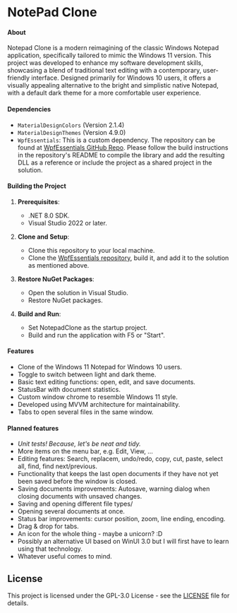 # NotePad Clone

#### About
Notepad Clone is a modern reimagining of the classic Windows Notepad application, specifically tailored to mimic the Windows 11 version. This project was developed to enhance my software development skills, showcasing a blend of traditional text editing with a contemporary, user-friendly interface. Designed primarily for Windows 10 users, it offers a visually appealing alternative to the bright and simplistic native Notepad, with a default dark theme for a more comfortable user experience.

#### Dependencies
- `MaterialDesignColors` (Version 2.1.4)
- `MaterialDesignThemes` (Version 4.9.0)
- `WpfEssentials`: This is a custom dependency. The repository can be found at [WpfEssentials GitHub Repo](https://github.com/thomaswening/WpfEssentials). Please follow the build instructions in the repository's README to compile the library and add the resulting DLL as a reference or include the project as a shared project in the solution.

#### Building the Project
1. **Prerequisites**:
   - .NET 8.0 SDK.
   - Visual Studio 2022 or later.

2. **Clone and Setup**:
   - Clone this repository to your local machine.
   - Clone the [WpfEssentials repository](https://github.com/thomaswening/WpfEssentials), build it, and add it to the solution as mentioned above.

3. **Restore NuGet Packages**:
   - Open the solution in Visual Studio.
   - Restore NuGet packages.

4. **Build and Run**:
   - Set NotepadClone as the startup project.
   - Build and run the application with F5 or "Start".

#### Features
- Clone of the Windows 11 Notepad for Windows 10 users.
- Toggle to switch between light and dark theme.
- Basic text editing functions: open, edit, and save documents.
- StatusBar with document statistics.
- Custom window chrome to resemble Windows 11 style.
- Developed using MVVM architecture for maintainability.
- Tabs to open several files in the same window.

#### Planned features 
- *Unit tests! Because, let's be neat and tidy.*
- More items on the menu bar, e.g. Edit, View, ...
- Editing features: Search, replacem, undo/redo, copy, cut, paste, select all, find, find next/previous.
- Functionality that keeps the last open documents if they have not yet been saved before the window is closed.
- Saving documents improvements: Autosave, warning dialog when closing documents with unsaved changes.
- Saving and opening different file types/
- Opening several documents at once.
- Status bar improvements: cursor position, zoom, line ending, encoding.
- Drag & drop for tabs.
- An icon for the whole thing - maybe a unicorn? :D
- Possibly an alternative UI based on WinUI 3.0 but I will first have to learn using that technology.
- Whatever useful comes to mind.

## License
This project is licensed under the GPL-3.0 License - see the [LICENSE](LICENSE.txt) file for details.
